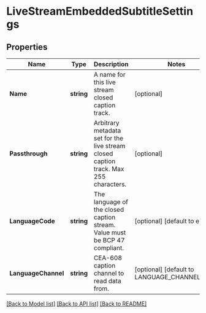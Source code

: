 # LiveStreamEmbeddedSubtitleSettings

## Properties
Name | Type | Description | Notes
------------ | ------------- | ------------- | -------------
**Name** | **string** | A name for this live stream closed caption track. | [optional] 
**Passthrough** | **string** | Arbitrary metadata set for the live stream closed caption track. Max 255 characters. | [optional] 
**LanguageCode** | **string** | The language of the closed caption stream. Value must be BCP 47 compliant. | [optional] [default to en]
**LanguageChannel** | **string** | CEA-608 caption channel to read data from. | [optional] [default to LANGUAGE_CHANNEL_CC1]

[[Back to Model list]](../README.md#documentation-for-models) [[Back to API list]](../README.md#documentation-for-api-endpoints) [[Back to README]](../README.md)


